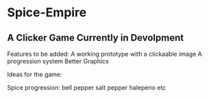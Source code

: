 # Spice-Empire
A Clicker Game Currently in Devolpment
---------------------------------------

Features to be added:
  A working prototype with a clickaable image
  A progression system
  Better Graphics

Ideas for the game:

  Spice progression:
    bell pepper
    salt
    pepper
    halepeno
    etc
  
